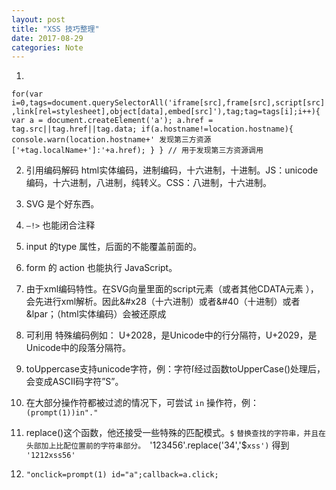 ```yaml
---
layout: post
title: "XSS 技巧整理"
date: 2017-08-29
categories: Note
---
```


1.
`
  for(var i=0,tags=document.querySelectorAll('iframe[src],frame[src],script[src],link[rel=stylesheet],object[data],embed[src]'),tag;tag=tags[i];i++){
    var a = document.createElement('a');
    a.href = tag.src||tag.href||tag.data;
    if(a.hostname!=location.hostname){
      console.warn(location.hostname+' 发现第三方资源['+tag.localName+']:'+a.href);
    }
  }
  // 用于发现第三方资源调用
`

2. 引用编码解码 html实体编码，进制编码，十六进制，十进制。JS：unicode编码，十六进制，八进制，纯转义。CSS：八进制，十六进制。

3. SVG 是个好东西。
4. `–!>` 也能闭合注释
5. input 的type 属性，后面的不能覆盖前面的。
6. form 的 action 也能执行 JavaScript。
7. 由于xml编码特性。在SVG向量里面的script元素（或者其他CDATA元素 ），会先进行xml解析。因此&#x28（十六进制）或者&#40（十进制）或者&lpar；（html实体编码）会被还原成
8. 可利用 特殊编码例如： U+2028，是Unicode中的行分隔符，U+2029，是Unicode中的段落分隔符。
9. toUppercase支持unicode字符，例：字符ſ经过函数toUpperCase()处理后，会变成ASCII码字符”S”。
10. 在大部分操作符都被过滤的情况下，可尝试 `in` 操作符，例：`(prompt(1))in"."`
11. replace()这个函数，他还接受一些特殊的匹配模式。`$` `替换查找的字符串，并且在头部加上比配位置前的字符串部分。
`'123456'.replace('34','$`xss')` 得到 `	'1212xss56'`
12. `"onclick=prompt(1) id="a";callback=a.click;`